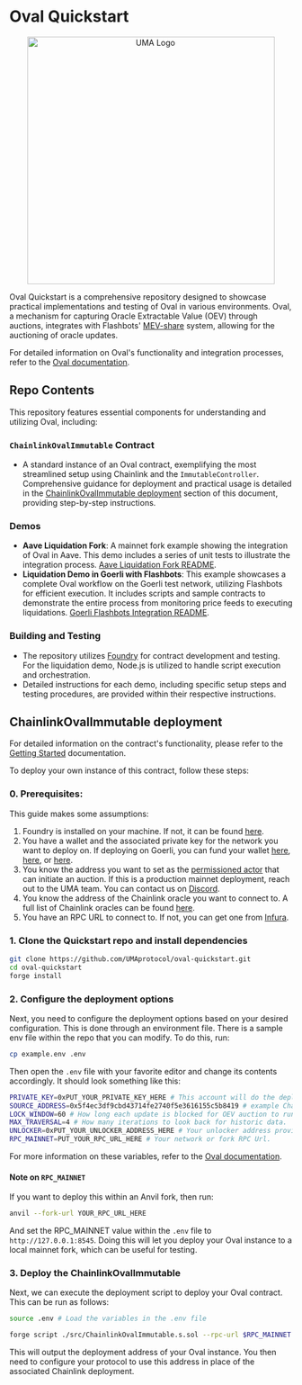 # Oval Quickstart

<p align="center"> <img alt="UMA Logo" src="https://i.imgur.com/fSkkK5M.png" width="440"> </p>

Oval Quickstart is a comprehensive repository designed to showcase practical implementations and testing of Oval in various environments. Oval, a mechanism for capturing Oracle Extractable Value (OEV) through auctions, integrates with Flashbots' [MEV-share](https://docs.flashbots.net/flashbots-protect/mev-share) system, allowing for the auctioning of oracle updates.

For detailed information on Oval's functionality and integration processes, refer to the [Oval documentation](https://docs.oval.xyz/).

## Repo Contents

This repository features essential components for understanding and utilizing Oval, including:

### `ChainlinkOvalImmutable` Contract

- A standard instance of an Oval contract, exemplifying the most streamlined setup using Chainlink and the `ImmutableController`. Comprehensive guidance for deployment and practical usage is detailed in the [ChainlinkOvalImmutable deployment](#chainlinkovalimmutable-deployment) section of this document, providing step-by-step instructions.

### Demos

- **Aave Liquidation Fork**: A mainnet fork example showing the integration of Oval in Aave. This demo includes a series of unit tests to illustrate the integration process. [Aave Liquidation Fork README](./test/readme.md).
- **Liquidation Demo in Goerli with Flashbots**: This example showcases a complete Oval workflow on the Goerli test network, utilizing Flashbots for efficient execution. It includes scripts and sample contracts to demonstrate the entire process from monitoring price feeds to executing liquidations. [Goerli Flashbots Integration README](./liquidation-demo-flashbots/readme.md).

### Building and Testing

- The repository utilizes [Foundry](https://github.com/foundry-rs/foundry) for contract development and testing. For the liquidation demo, Node.js is utilized to handle script execution and orchestration.
- Detailed instructions for each demo, including specific setup steps and testing procedures, are provided within their respective instructions.

## ChainlinkOvalImmutable deployment

For detailed information on the contract's functionality, please refer to the [Getting Started](https://docs.oval.xyz/integration/getting-started) documentation.

To deploy your own instance of this contract, follow these steps:

### **0. Prerequisites:**

This guide makes some assumptions:

1.  Foundry is installed on your machine. If not, it can be found [here](https://book.getfoundry.sh/getting-started/installation).
2.  You have a wallet and the associated private key for the network you want to deploy on. If deploying on Goerli, you can fund your wallet [here](https://goerlifaucet.com/), [here](https://goerli-faucet.pk910.de/), or [here](https://chainstack.com/goerli-faucet/).
3.  You know the address you want to set as the [permissioned actor](https://docs.oval.xyz/mechanism-details/mechanism-description) that can initiate an auction. If this is a production mainnet deployment, reach out to the UMA team. You can contact us on [Discord](https://discord.uma.xyz/).
4.  You know the address of the Chainlink oracle you want to connect to. A full list of Chainlink oracles can be found [here](https://data.chain.link/ethereum/mainnet/crypto-usd).
5.  You have an RPC URL to connect to. If not, you can get one from [Infura](https://www.infura.io/).

### 1. Clone the Quickstart repo and install dependencies

```bash
git clone https://github.com/UMAprotocol/oval-quickstart.git
cd oval-quickstart
forge install
```

### **2. Configure the deployment options**

Next, you need to configure the deployment options based on your desired configuration. This is done through an environment file. There is a sample env file within the repo that you can modify. To do this, run:

```bash
cp example.env .env
```

Then open the `.env` file with your favorite editor and change its contents accordingly. It should look something like this:

```bash
PRIVATE_KEY=0xPUT_YOUR_PRIVATE_KEY_HERE # This account will do the deployment
SOURCE_ADDRESS=0x5f4ec3df9cbd43714fe2740f5e3616155c5b8419 # example Chainlink ETH/USD
LOCK_WINDOW=60 # How long each update is blocked for OEV auction to run.
MAX_TRAVERSAL=4 # How many iterations to look back for historic data.
UNLOCKER=0xPUT_YOUR_UNLOCKER_ADDRESS_HERE # Your unlocker address provided on Discord.
RPC_MAINNET=PUT_YOUR_RPC_URL_HERE # Your network or fork RPC Url.
```

For more information on these variables, refer to the [Oval documentation](https://docs.oval.xyz/integration/getting-started).

#### **Note on `RPC_MAINNET`**

If you want to deploy this within an Anvil fork, then run:

```bash
anvil --fork-url YOUR_RPC_URL_HERE
```

And set the RPC_MAINNET value within the `.env` file to `http://127.0.0.1:8545`. Doing this will let you deploy your Oval instance to a local mainnet fork, which can be useful for testing.

### **3. Deploy the ChainlinkOvalImmutable**

Next, we can execute the deployment script to deploy your Oval contract. This can be run as follows:

```bash
source .env # Load the variables in the .env file

forge script ./src/ChainlinkOvalImmutable.s.sol --rpc-url $RPC_MAINNET --broadcast
```

This will output the deployment address of your Oval instance. You then need to configure your protocol to use this address in place of the associated Chainlink deployment.
